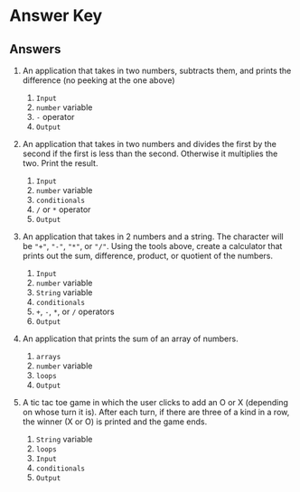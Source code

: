 # Answer Key

## Answers

1. An application that takes in two numbers, subtracts them, and prints the difference (no peeking at the one above)

    1. `Input`
    2. `number` variable
    3. `-` operator
    4. `Output`


2. An application that takes in two numbers and divides the first by the second if the first is less than the second. Otherwise it multiplies the two. Print the result.

    1. `Input`
    2. `number` variable
    3. `conditionals`
    4. `/` or `*` operator
    5. `Output`    

3. An application that takes in 2 numbers and a string. The character will be `"+"`, `"-"`, `"*"`, or `"/"`. Using the tools above, create a calculator that prints out the sum, difference, product, or quotient of the numbers. 

    1. `Input`
    2. `number` variable
    3. `String` variable
    4. `conditionals`
    5. `+`, `-`, `*`, or `/` operators
    6. `Output`

4. An application that prints the sum of an array of numbers. 
    
    1. `arrays`
    2. `number` variable
    3. `loops`
    4. `Output`

5. A tic tac toe game in which the user clicks to add an O or X (depending on whose turn it is). After each turn, if there are three of a kind in a row, the winner (X or O) is printed and the game ends. 

    1. `String` variable
    2. `loops`
    3. `Input`
    4. `conditionals`
    5. `Output`
